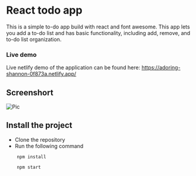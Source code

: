# React todo app

This is a simple to-do app build with react and font awesome. This app lets you add a to-do list and has basic functionality, including add, remove, and to-do list organization.

### Live demo

Live netlify demo of the application can be found here: https://adoring-shannon-0f873a.netlify.app/

## Screenshort

![Pic](https://raw.githubusercontent.com/healmasud/react-todo-list/master/github-overview/overview.png)

## Install the project
- Clone the repository
- Run the following command
```
    npm install 
```
```
    npm start 
```
